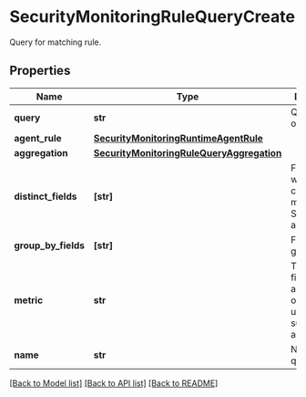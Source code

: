 # SecurityMonitoringRuleQueryCreate

Query for matching rule.
## Properties
Name | Type | Description | Notes
------------ | ------------- | ------------- | -------------
**query** | **str** | Query to run on logs. | 
**agent_rule** | [**SecurityMonitoringRuntimeAgentRule**](SecurityMonitoringRuntimeAgentRule.md) |  | [optional] 
**aggregation** | [**SecurityMonitoringRuleQueryAggregation**](SecurityMonitoringRuleQueryAggregation.md) |  | [optional] 
**distinct_fields** | **[str]** | Field for which the cardinality is measured. Sent as an array. | [optional] 
**group_by_fields** | **[str]** | Fields to group by. | [optional] 
**metric** | **str** | The target field to aggregate over when using the sum or max aggregations. | [optional] 
**name** | **str** | Name of the query. | [optional] 

[[Back to Model list]](README.md#documentation-for-models) [[Back to API list]](README.md#documentation-for-api-endpoints) [[Back to README]](README.md)



